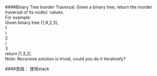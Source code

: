 ####Binary Tree Inorder Traversal:
Given a binary tree, return the inorder traversal of its nodes' values.  
For example:  
Given binary tree {1,#,2,3},  
   1  
    \  
     2  
    /  
   3  
return [1,3,2].  
Note: Recursive solution is trivial, could you do it iteratively?  


####思路：
使用stack